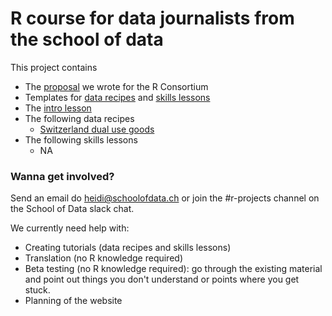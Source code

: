 # R course for data journalists from the school of data

This project contains

- The [proposal](https://github.com/school-of-data/r-consortium-proposal/blob/master/proposal.md) 
we wrote for the R Consortium
- Templates for [data recipes](https://github.com/school-of-data/r-consortium-proposal/tree/master/r-package/inst/tutorials/en-recipe-template)
and [skills lessons](https://github.com/school-of-data/r-consortium-proposal/tree/master/r-package/inst/tutorials/en-skills-template)
- The [intro lesson](https://github.com/school-of-data/r-consortium-proposal/blob/master/material/lessons/Introduction.Rmd)
- The following data recipes
    + [Switzerland dual use goods](https://github.com/school-of-data/r-consortium-proposal/blob/master/material/lessons/switzerland-dual-use/recipe_switzerland-dual-use.Rmd)
- The following skills lessons 
    + NA
  
  
 ### Wanna get involved?
 
 Send an email do heidi@schoolofdata.ch or join the #r-projects channel on the School of Data slack chat.
 
 We currently need help with:
 
 - Creating tutorials (data recipes and skills lessons)
 - Translation (no R knowledge required)
 - Beta testing (no R knowledge required): go through the existing material and point out 
 things you don't understand or points where you get stuck.
 - Planning of the website
